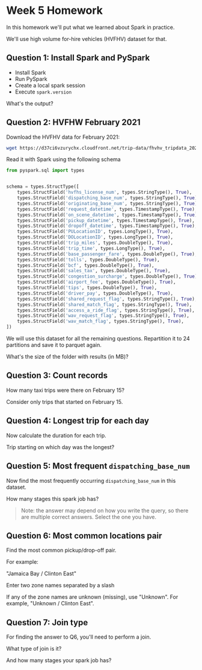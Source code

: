 # Week 5 Homework

In this homework we'll put what we learned about Spark
in practice.

We'll use high volume for-hire vehicles (HVFHV) dataset for that.

## Question 1: Install Spark and PySpark

* Install Spark
* Run PySpark
* Create a local spark session
* Execute `spark.version`

What's the output?

## Question 2: HVFHW February 2021

Download the HVFHV data for February 2021:

```bash
wget https://d37ci6vzurychx.cloudfront.net/trip-data/fhvhv_tripdata_2021-02.parquet
```

Read it with Spark using the following schema

```python
from pyspark.sql import types


schema = types.StructType([
    types.StructField('hvfhs_license_num', types.StringType(), True),
    types.StructField('dispatching_base_num', types.StringType(), True),
    types.StructField('originating_base_num', types.StringType(), True),
    types.StructField('request_datetime', types.TimestampType(), True),
    types.StructField('on_scene_datetime', types.TimestampType(), True),
    types.StructField('pickup_datetime', types.TimestampType(), True),
    types.StructField('dropoff_datetime', types.TimestampType(), True),
    types.StructField('PULocationID', types.LongType(), True),
    types.StructField('DOLocationID', types.LongType(), True),
    types.StructField('trip_miles', types.DoubleType(), True),
    types.StructField('trip_time', types.LongType(), True),
    types.StructField('base_passenger_fare', types.DoubleType(), True),
    types.StructField('tolls', types.DoubleType(), True),
    types.StructField('bcf', types.DoubleType(), True),
    types.StructField('sales_tax', types.DoubleType(), True),
    types.StructField('congestion_surcharge', types.DoubleType(), True),
    types.StructField('airport_fee', types.DoubleType(), True),
    types.StructField('tips', types.DoubleType(), True),
    types.StructField('driver_pay', types.DoubleType(), True),
    types.StructField('shared_request_flag', types.StringType(), True),
    types.StructField('shared_match_flag', types.StringType(), True),
    types.StructField('access_a_ride_flag', types.StringType(), True),
    types.StructField('wav_request_flag', types.StringType(), True),
    types.StructField('wav_match_flag', types.StringType(), True),
])
```

 We will use this dataset for all the remaining questions. Repartition it to 24 partitions and save it to parquet again.

What's the size of the folder with results (in MB)?

## Question 3: Count records

How many taxi trips were there on February 15?

Consider only trips that started on February 15.

## Question 4: Longest trip for each day

Now calculate the duration for each trip.

Trip starting on which day was the longest?

## Question 5: Most frequent `dispatching_base_num`

Now find the most frequently occurring `dispatching_base_num`
in this dataset.

How many stages this spark job has?

> Note: the answer may depend on how you write the query,
> so there are multiple correct answers.
> Select the one you have.

## Question 6: Most common locations pair

Find the most common pickup/drop-off pair.

For example:

"Jamaica Bay / Clinton East"

Enter two zone names separated by a slash

If any of the zone names are unknown (missing), use "Unknown". For example, "Unknown / Clinton East".

## Question 7: Join type

For finding the answer to Q6, you'll need to perform a join.

What type of join is it?

And how many stages your spark job has?
